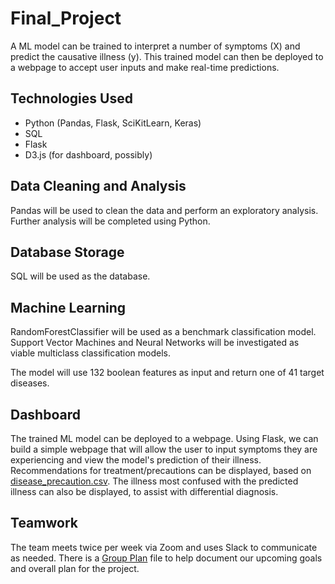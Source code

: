 # Final_Project

A ML model can be trained to interpret a number of symptoms (X) and predict the causative illness (y). This trained model can then be deployed to a webpage to accept user inputs and make real-time predictions.

## Technologies Used

* Python (Pandas, Flask, SciKitLearn, Keras)
* SQL
* Flask
* D3.js (for dashboard, possibly)

## Data Cleaning and Analysis

Pandas will be used to clean the data and perform an exploratory analysis. Further analysis will be completed using Python.

## Database Storage

SQL will be used as the database.

## Machine Learning

RandomForestClassifier will be used as a benchmark classification model. Support Vector Machines and Neural Networks will be investigated as viable multiclass classification models.

The model will use 132 boolean features as input and return one of 41 target diseases.

## Dashboard

The trained ML model can be deployed to a webpage. Using Flask, we can build a simple webpage that will allow the user to input symptoms they are experiencing and view the model's prediction of their illness. Recommendations for treatment/precautions can be displayed, based on [disease_precaution.csv](./Data/disease_precaution.csv). The illness most confused with the predicted illness can also be displayed, to assist with differential diagnosis.

## Teamwork

The team meets twice per week via Zoom and uses Slack to communicate as needed. There is a [Group Plan]() file to help document our upcoming goals and overall plan for the project.